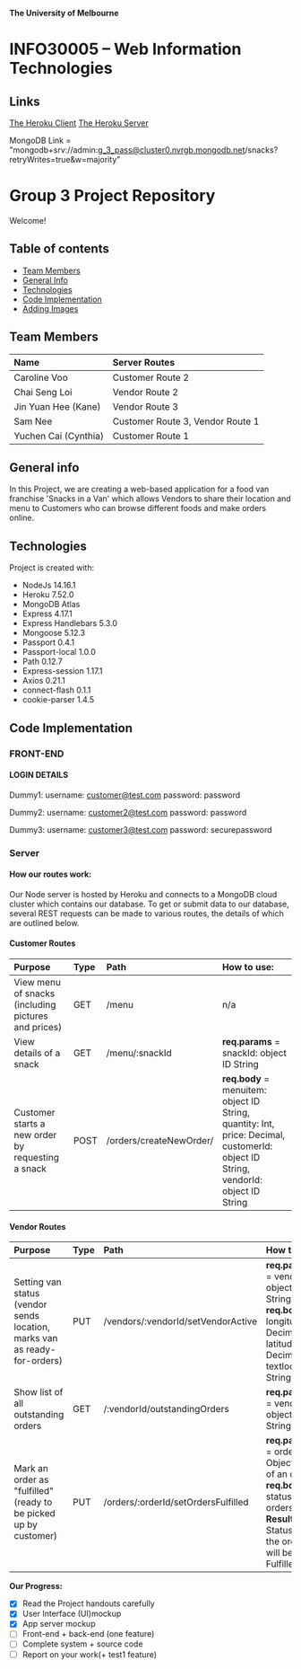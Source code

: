 **The University of Melbourne**

# INFO30005 – Web Information Technologies

## Links

[The Heroku Client](https://snacks-in-a-van-aus.herokuapp.com/)
[The Heroku Server](https://web-info-tech-group-3.herokuapp.com/)

MongoDB Link = "mongodb+srv://admin:g_3_pass@cluster0.nvrgb.mongodb.net/snacks?retryWrites=true&w=majority"

# Group 3 Project Repository

Welcome!

## Table of contents

- [Team Members](#team-members)
- [General Info](#general-info)
- [Technologies](#technologies)
- [Code Implementation](#code-implementation)
- [Adding Images](#adding-images)

## Team Members

| Name                 | Server Routes                    |
| :------------------- | :------------------------------- |
| Caroline Voo         | Customer Route 2                 |
| Chai Seng Loi        | Vendor Route 2                   |
| Jin Yuan Hee (Kane)  | Vendor Route 3                   |
| Sam Nee              | Customer Route 3, Vendor Route 1 |
| Yuchen Cai (Cynthia) | Customer Route 1                 |

## General info

In this Project, we are creating a web-based application for a food van franchise 'Snacks in a Van' which allows Vendors to share their location and menu to Customers who can browse different foods and make orders online.

## Technologies

Project is created with:

- NodeJs 14.16.1
- Heroku 7.52.0
- MongoDB Atlas
- Express 4.17.1
- Express Handlebars 5.3.0
- Mongoose 5.12.3
- Passport 0.4.1
- Passport-local 1.0.0
- Path 0.12.7
- Express-session 1.17.1
- Axios 0.21.1
- connect-flash 0.1.1
- cookie-parser 1.4.5



## Code Implementation

### FRONT-END

#### LOGIN DETAILS

Dummy1:
username: customer@test.com
password: password

Dummy2:
username: customer2@test.com
password: password

Dummy3:
username: customer3@test.com
password: securepassword



### Server

#### How our routes work:

Our Node server is hosted by Heroku and connects to a MongoDB cloud cluster which contains our database. To get or submit data to our database, several REST requests can be made to various routes, the details of which are outlined below.

#### Customer Routes

| Purpose                                             | Type | Path                    | How to use:                                                                                                                        |
| :-------------------------------------------------- | :--- | :---------------------- | :--------------------------------------------------------------------------------------------------------------------------------- |
| View menu of snacks (including pictures and prices) | GET  | /menu                   | n/a                                                                                                                                |
| View details of a snack                             | GET  | /menu/:snackId          | **req.params** = snackId: object ID String                                                                                         |
| Customer starts a new order by requesting a snack   | POST | /orders/createNewOrder/ | **req.body** = menuitem: object ID String, quantity: Int, price: Decimal, customerId: object ID String, vendorId: object ID String |

#### Vendor Routes

| Purpose                                                                   | Type | Path                                | How to use:                                                                                                                                      |
| :------------------------------------------------------------------------ | :--- | :---------------------------------- | :----------------------------------------------------------------------------------------------------------------------------------------------- |
| Setting van status (vendor sends location, marks van as ready-for-orders) | PUT  | /vendors/:vendorId/setVendorActive  | **req.params** = vendorId: object ID String<br>**req.body** = longitude: Decimal, latitude: Decimal, textlocation: String                        |
| Show list of all outstanding orders                                       | GET  | /:vendorId/outstandingOrders        | **req.params** = vendorId: object ID String                                                                                                      |
| Mark an order as "fulfilled" (ready to be picked up by customer)          | PUT  | /orders/:orderId/setOrdersFulfilled | **req.params** = orderId: Object ID of of an order<br>**req.body** = status of orders<br>**Result** = Status of the order will become Fulfilled. |

**Our Progress:**

- [x] Read the Project handouts carefully
- [x] User Interface (UI)mockup
- [x] App server mockup
- [ ] Front-end + back-end (one feature)
- [ ] Complete system + source code
- [ ] Report on your work(+ test1 feature)
